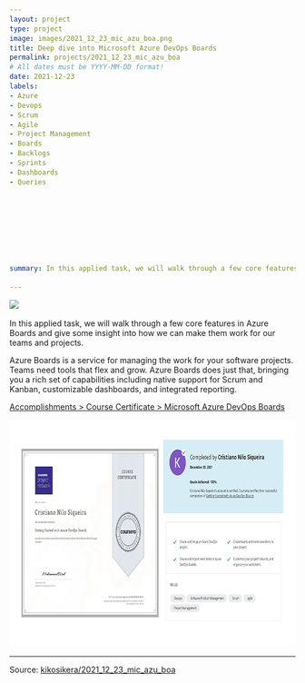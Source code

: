 ```yaml
---
layout: project
type: project
image: images/2021_12_23_mic_azu_boa.png
title: Deep dive into Microsoft Azure DevOps Boards
permalink: projects/2021_12_23_mic_azu_boa
# All dates must be YYYY-MM-DD format!
date: 2021-12-23
labels:
- Azure
- Devops
- Scrum
- Agile
- Project Management
- Boards
- Backlogs
- Sprints
- Dashboards
- Queries








summary: In this applied task, we will walk through a few core features in Azure Boards and give some insight into how we can make them work for our teams and projects.

---
```


<img class="ui image" src="{{ site.baseurl }}/images/2022_01_03_sea_skl_xgb_pannel.png">

In this applied task, we will walk through a few core features in Azure Boards and give some insight into how we can make them work for our teams and projects.

Azure Boards is a service for managing the work for your software projects. Teams need tools that flex and grow. Azure Boards does just that, bringing you a rich set of capabilities including native support for Scrum and Kanban, customizable dashboards, and integrated reporting.


[Accomplishments > Course Certificate > Microsoft Azure DevOps Boards](https://www.coursera.org/account/accomplishments/verify/BMJNB587EMDW)

<a href="https://www.coursera.org/account/accomplishments/verify/BMJNB587EMDW">
  <img src="/images/2021_12_23_mic_azu_boa_cert.png" style="width:800px;height:400px;"/>
 </a>



<hr>

Source: <a href="https://github.com/kikosikera/2021_12_23_mic_azu_boa/tree/main/"><i class="large github icon"></i>kikosikera/2021_12_23_mic_azu_boa</a>
